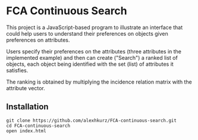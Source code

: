 # FCA Continuous Search

This project is a JavaScript-based program to illustrate an interface that could help users to understand their preferences on objects given preferences on attributes.

Users specify their preferences on the attributes (three attributes in the implemented example) and then can create ("Search") a ranked list of objects, each object being identified with the set (list) of attributes it satisfies.

The ranking is obtained by multiplying the incidence relation matrix with the attribute vector.

## Installation

```
git clone https://github.com/alexhkurz/FCA-continuous-search.git
cd FCA-continuous-search
open index.html
```

